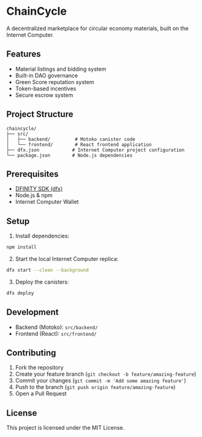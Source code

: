 # ChainCycle

A decentralized marketplace for circular economy materials, built on the Internet Computer.

## Features

- Material listings and bidding system
- Built-in DAO governance
- Green Score reputation system
- Token-based incentives
- Secure escrow system

## Project Structure

```
chaincycle/
├── src/
│   ├── backend/         # Motoko canister code
│   └── frontend/        # React frontend application
├── dfx.json            # Internet Computer project configuration
└── package.json        # Node.js dependencies
```

## Prerequisites

- [DFINITY SDK (dfx)](https://sdk.dfinity.org/docs/quickstart/local-quickstart.html)
- Node.js & npm
- Internet Computer Wallet

## Setup

1. Install dependencies:
```bash
npm install
```

2. Start the local Internet Computer replica:
```bash
dfx start --clean --background
```

3. Deploy the canisters:
```bash
dfx deploy
```

## Development

- Backend (Motoko): `src/backend/`
- Frontend (React): `src/frontend/`

## Contributing

1. Fork the repository
2. Create your feature branch (`git checkout -b feature/amazing-feature`)
3. Commit your changes (`git commit -m 'Add some amazing feature'`)
4. Push to the branch (`git push origin feature/amazing-feature`)
5. Open a Pull Request

## License

This project is licensed under the MIT License.
